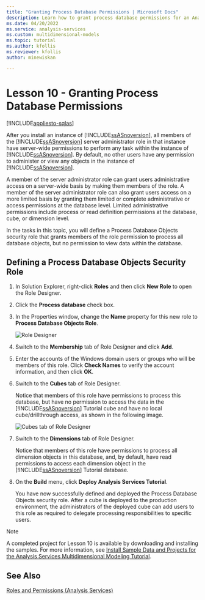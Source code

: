 ```yaml
---
title: "Granting Process Database Permissions | Microsoft Docs"
description: Learn how to grant process database permissions for an Analysis Services project.
ms.date: 04/20/2022
ms.service: analysis-services
ms.custom: multidimensional-models
ms.topic: tutorial
ms.author: kfollis
ms.reviewer: kfollis
author: minewiskan

---
```

# Lesson 10 - Granting Process Database Permissions
[!INCLUDE[appliesto-sqlas](../includes/appliesto-sqlas.md)]

After you install an instance of [!INCLUDE[ssASnoversion](../includes/ssasnoversion-md.md)], all members of the [!INCLUDE[ssASnoversion](../includes/ssasnoversion-md.md)] server administrator role in that instance have server-wide permissions to perform any task within the instance of [!INCLUDE[ssASnoversion](../includes/ssasnoversion-md.md)]. By default, no other users have any permission to administer or view any objects in the instance of [!INCLUDE[ssASnoversion](../includes/ssasnoversion-md.md)].  
  
A member of the server administrator role can grant users administrative access on a server-wide basis by making them members of the role. A member of the server administrator role can also grant users access on a more limited basis by granting them limited or complete administrative or access permissions at the database level. Limited administrative permissions include process or read definition permissions at the database, cube, or dimension level.  
  
In the tasks in this topic, you will define a Process Database Objects security role that grants members of the role permission to process all database objects, but no permission to view data within the database.  
  
## Defining a Process Database Objects Security Role  
  
1.  In Solution Explorer, right-click **Roles** and then click **New Role** to open the Role Designer.  
  
2.  Click the **Process database** check box.  
  
3.  In the Properties window, change the **Name** property for this new role to **Process Database Objects Role**.  
  
    ![Role Designer](../media/l10-security-1.png "Role Designer")  
  
4.  Switch to the **Membership** tab of Role Designer and click **Add**.  
  
5.  Enter the accounts of the Windows domain users or groups who will be members of this role. Click **Check Names** to verify the account information, and then click **OK**.  
  
6.  Switch to the **Cubes** tab of Role Designer.  
  
    Notice that members of this role have permissions to process this database, but have no permission to access the data in the [!INCLUDE[ssASnoversion](../includes/ssasnoversion-md.md)] Tutorial cube and have no local cube/drillthrough access, as shown in the following image.  
  
    ![Cubes tab of Role Designer](../media/l10-security-2.png "Cubes tab of Role Designer")  
  
7.  Switch to the **Dimensions** tab of Role Designer.  
  
    Notice that members of this role have permissions to process all dimension objects in this database, and, by default, have read permissions to access each dimension object in the [!INCLUDE[ssASnoversion](../includes/ssasnoversion-md.md)] Tutorial database.  
  
8.  On the **Build** menu, click **Deploy Analysis Services Tutorial**.  
  
    You have now successfully defined and deployed the Process Database Objects security role. After a cube is deployed to the production environment, the administrators of the deployed cube can add users to this role as required to delegate processing responsibilities to specific users.  
  
> [!NOTE]  
> A completed project for Lesson 10 is available by downloading and installing the samples. For more information, see [Install Sample Data and Projects for the Analysis Services Multidimensional Modeling Tutorial](install-sample-data-and-projects.md).  
  
## See Also  
[Roles and Permissions &#40;Analysis Services&#41;](../multidimensional-models/roles-and-permissions-analysis-services.md)  
  
  
  
